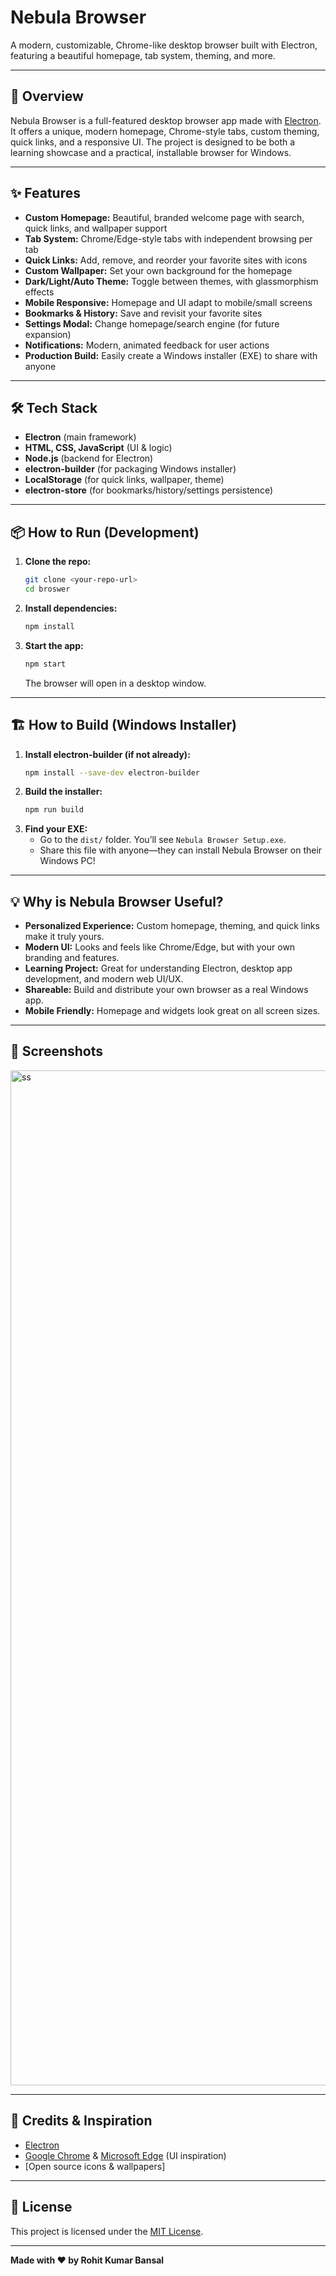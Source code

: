 # Nebula Browser

A modern, customizable, Chrome-like desktop browser built with Electron, featuring a beautiful homepage, tab system, theming, and more.

---

## 🚀 Overview
Nebula Browser is a full-featured desktop browser app made with [Electron](https://www.electronjs.org/). It offers a unique, modern homepage, Chrome-style tabs, custom theming, quick links, and a responsive UI. The project is designed to be both a learning showcase and a practical, installable browser for Windows.

---

## ✨ Features
- **Custom Homepage:** Beautiful, branded welcome page with search, quick links, and wallpaper support
- **Tab System:** Chrome/Edge-style tabs with independent browsing per tab
- **Quick Links:** Add, remove, and reorder your favorite sites with icons
- **Custom Wallpaper:** Set your own background for the homepage
- **Dark/Light/Auto Theme:** Toggle between themes, with glassmorphism effects
- **Mobile Responsive:** Homepage and UI adapt to mobile/small screens
- **Bookmarks & History:** Save and revisit your favorite sites
- **Settings Modal:** Change homepage/search engine (for future expansion)
- **Notifications:** Modern, animated feedback for user actions
- **Production Build:** Easily create a Windows installer (EXE) to share with anyone

---

## 🛠️ Tech Stack
- **Electron** (main framework)
- **HTML, CSS, JavaScript** (UI & logic)
- **Node.js** (backend for Electron)
- **electron-builder** (for packaging Windows installer)
- **LocalStorage** (for quick links, wallpaper, theme)
- **electron-store** (for bookmarks/history/settings persistence)

---

## 📦 How to Run (Development)
1. **Clone the repo:**
   ```sh
   git clone <your-repo-url>
   cd broswer
   ```
2. **Install dependencies:**
   ```sh
   npm install
   ```
3. **Start the app:**
   ```sh
   npm start
   ```
   The browser will open in a desktop window.

---

## 🏗️ How to Build (Windows Installer)
1. **Install electron-builder (if not already):**
   ```sh
   npm install --save-dev electron-builder
   ```
2. **Build the installer:**
   ```sh
   npm run build
   ```
3. **Find your EXE:**
   - Go to the `dist/` folder. You’ll see `Nebula Browser Setup.exe`.
   - Share this file with anyone—they can install Nebula Browser on their Windows PC!

---

## 💡 Why is Nebula Browser Useful?
- **Personalized Experience:** Custom homepage, theming, and quick links make it truly yours.
- **Modern UI:** Looks and feels like Chrome/Edge, but with your own branding and features.
- **Learning Project:** Great for understanding Electron, desktop app development, and modern web UI/UX.
- **Shareable:** Build and distribute your own browser as a real Windows app.
- **Mobile Friendly:** Homepage and widgets look great on all screen sizes.

---

## 📱 Screenshots
<img width="2862" height="1624" alt="ss" src="https://github.com/user-attachments/assets/720f6cfd-06cc-428d-bcf1-faefdd521056" />

---

## 🙏 Credits & Inspiration
- [Electron](https://www.electronjs.org/)
- [Google Chrome](https://www.google.com/chrome/) & [Microsoft Edge](https://www.microsoft.com/edge) (UI inspiration)
- [Open source icons & wallpapers]

---

## 📝 License

This project is licensed under the [MIT License](LICENSE).

---

**Made with ❤️ by Rohit Kumar Bansal** 
